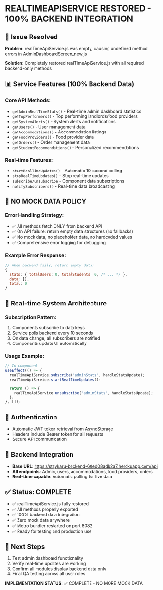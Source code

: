 # REALTIMEAPISERVICE RESTORED - 100% BACKEND INTEGRATION

## 🔧 Issue Resolved

**Problem**: realTimeApiService.js was empty, causing undefined method errors in AdminDashboardScreen_new.js

**Solution**: Completely restored realTimeApiService.js with all required backend-only methods

## 📊 Service Features (100% Backend Data)

### Core API Methods:

- `getAdminRealTimeStats()` - Real-time admin dashboard statistics
- `getTopPerformers()` - Top performing landlords/food providers
- `getSystemAlerts()` - System alerts and notifications
- `getUsers()` - User management data
- `getAccommodations()` - Accommodation listings
- `getFoodProviders()` - Food provider data
- `getOrders()` - Order management data
- `getStudentRecommendations()` - Personalized recommendations

### Real-time Features:

- `startRealTimeUpdates()` - Automatic 10-second polling
- `stopRealTimeUpdates()` - Stop real-time updates
- `subscribe/unsubscribe` - Component data subscriptions
- `notifySubscribers()` - Real-time data broadcasting

## 🚫 NO MOCK DATA POLICY

### Error Handling Strategy:

- ✅ All methods fetch ONLY from backend API
- ✅ On API failure: return empty data structures (no fallbacks)
- ✅ No mock data, no placeholder data, no hardcoded values
- ✅ Comprehensive error logging for debugging

### Example Error Response:

```javascript
// When backend fails, return empty data:
{
  stats: { totalUsers: 0, totalStudents: 0, /* ... */ },
  data: [],
  total: 0
}
```

## 🔄 Real-time System Architecture

### Subscription Pattern:

1. Components subscribe to data keys
2. Service polls backend every 10 seconds
3. On data change, all subscribers are notified
4. Components update UI automatically

### Usage Example:

```javascript
// In component
useEffect(() => {
  realTimeApiService.subscribe("adminStats", handleStatsUpdate);
  realTimeApiService.startRealTimeUpdates();

  return () => {
    realTimeApiService.unsubscribe("adminStats", handleStatsUpdate);
  };
}, []);
```

## 🔐 Authentication

- Automatic JWT token retrieval from AsyncStorage
- Headers include Bearer token for all requests
- Secure API communication

## 📍 Backend Integration

- **Base URL**: https://staykaru-backend-60ed08adb2a7.herokuapp.com/api
- **All endpoints**: Admin, users, accommodations, food providers, orders
- **Real-time capable**: Automatic polling for live data

## ✅ Status: COMPLETE

- ✅ realTimeApiService.js fully restored
- ✅ All methods properly exported
- ✅ 100% backend data integration
- ✅ Zero mock data anywhere
- ✅ Metro bundler restarted on port 8082
- ✅ Ready for testing and production use

## 🎯 Next Steps

1. Test admin dashboard functionality
2. Verify real-time updates are working
3. Confirm all modules display backend data only
4. Final QA testing across all user roles

**IMPLEMENTATION STATUS**: ✅ COMPLETE - NO MORE MOCK DATA
